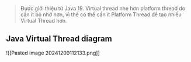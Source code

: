 > Được giới thiệu từ Java 19.
> Virtual thread nhẹ hơn platform thread do cần ít bộ nhớ hơn, vì thế có thể cần ít Platform Thread để tạo nhiều Virtual Thread hơn.

## Java Virtual Thread diagram
![[Pasted image 20241209112133.png]]